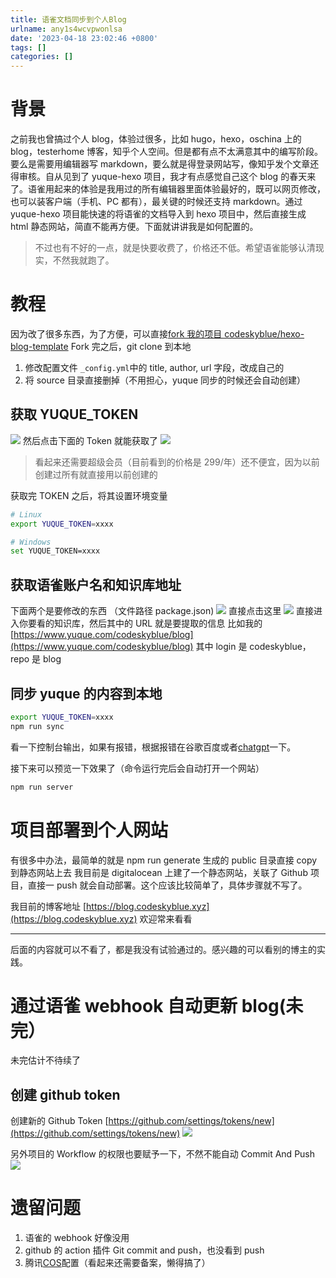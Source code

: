 ```yaml
---
title: 语雀文档同步到个人Blog
urlname: any1s4wcvpwonlsa
date: '2023-04-18 23:02:46 +0800'
tags: []
categories: []
---
```


# 背景

之前我也曾搞过个人 blog，体验过很多，比如 hugo，hexo，oschina 上的 blog，testerhome 博客，知乎个人空间。但是都有点不太满意其中的编写阶段。要么是需要用编辑器写 markdown，要么就是得登录网站写，像知乎发个文章还得审核。自从见到了 yuque-hexo 项目，我才有点感觉自己这个 blog 的春天来了。语雀用起来的体验是我用过的所有编辑器里面体验最好的，既可以网页修改，也可以装客户端（手机、PC 都有），最关键的时候还支持 markdown。通过 yuque-hexo 项目能快速的将语雀的文档导入到 hexo 项目中，然后直接生成 html 静态网站，简直不能再方便。下面就讲讲我是如何配置的。

> 不过也有不好的一点，就是快要收费了，价格还不低。希望语雀能够认清现实，不然我就跑了。

# 教程

因为改了很多东西，为了方便，可以直接[fork 我的项目 codeskyblue/hexo-blog-template](https://github.com/codeskyblue/hexo-blog-template/fork)
Fork 完之后，git clone 到本地

1. 修改配置文件 `_config.yml`中的 title, author, url 字段，改成自己的
2. 将 source 目录直接删掉（不用担心，yuque 同步的时候还会自动创建）

## 获取 YUQUE_TOKEN

![](/images/Frc9TbxcBhlaeQHma7FmvLOdLZ9Y.png)
然后点击下面的 Token 就能获取了
![](/images/Fux9lAfHUTXLc1XQUm1G4AO7G6Ou.png)

> 看起来还需要超级会员（目前看到的价格是 299/年）还不便宜，因为以前创建过所有就直接用以前创建的

获取完 TOKEN 之后，将其设置环境变量

```bash
# Linux
export YUQUE_TOKEN=xxxx

# Windows
set YUQUE_TOKEN=xxxx
```

## 获取语雀账户名和知识库地址

下面两个是要修改的东西 （文件路径 package.json)
![](/images/FpNw6b4nrhfc--TIWmBA0mWoR6JV.png)
直接点击这里
![](/images/FnhxsvXwrm2KzS2r5hCnDzZ-4tpp.png)
直接进入你要看的知识库，然后其中的 URL 就是要提取的信息
比如我的 [https://www.yuque.com/codeskyblue/blog](https://www.yuque.com/codeskyblue/blog)
其中 login 是 codeskyblue，repo 是 blog

## 同步 yuque 的内容到本地

```bash
export YUQUE_TOKEN=xxxx
npm run sync
```

看一下控制台输出，如果有报错，根据报错在谷歌百度或者[chatgpt](https://chat.codeskyblue.xyz)一下。

接下来可以预览一下效果了（命令运行完后会自动打开一个网站）

```bash
npm run server
```

# 项目部署到个人网站

有很多中办法，最简单的就是 npm run generate 生成的 public 目录直接 copy 到静态网站上去
我目前是 digitalocean 上建了一个静态网站，关联了 Github 项目，直接一 push 就会自动部署。这个应该比较简单了，具体步骤就不写了。

我目前的博客地址 [https://blog.codeskyblue.xyz](https://blog.codeskyblue.xyz) 欢迎常来看看

---

后面的内容就可以不看了，都是我没有试验通过的。感兴趣的可以看别的博主的实践。

# 通过语雀 webhook 自动更新 blog(未完）

未完估计不待续了

## 创建 github token

创建新的 Github Token [https://github.com/settings/tokens/new](https://github.com/settings/tokens/new)
![](/images/FuHmcy1LtNsX_ydNAM9ttfwNVUJ-.png)

另外项目的 Workflow 的权限也要赋予一下，不然不能自动 Commit And Push
![](/images/FhODs8YgBhM-crA9Wsg6PVMpupTw.png)

# 遗留问题

1. 语雀的 webhook 好像没用
2. github 的 action 插件 Git commit and push，也没看到 push
3. 腾讯[COS](https://console.cloud.tencent.com/cos/bucket)配置（看起来还需要备案，懒得搞了）
